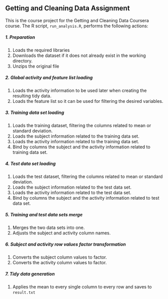 ## Getting and Cleaning Data Assignment

This is the course project for the Getting and Cleaning Data Coursera course.
The R script, `run_analysis.R`, performs the following actions:

##### 1. Preparation
  1. Loads the required libraries
  2. Downloads the dataset if it does not already exist in the working directory.
  3. Unzips the original file


##### 2. Global activity and feature list loading
  1. Loads the activity information to be used later when creating the resulting tidy data.
  2. Loads the feature list so it can be used for filtering the desired variables.


##### 3. Training data set loading
 1. Loads the training dataset, filtering the columns related to mean or standard deviation.
 2. Loads the subject information related to the training data set.
 3. Loads the activity information related to the training data set.
 4. Bind by columns the subject and the activity information related to training data set.


##### 4. Test data set loading
 1. Loads the test dataset, filtering the columns related to mean or standard deviation.
 2. Loads the subject information related to the test data set.
 3. Loads the activity information related to the test data set.
 4. Bind by columns the subject and the activity information related to test data set.


##### 5. Training and test data sets merge
  1. Merges the two data sets into one.
  2. Adjusts the subject and activity column names.


##### 6. Subject and activity row values factor transformation
  1. Converts the subject column values to factor.
  2. Converts the activity column values to factor.


##### 7. Tidy data generation
  1. Applies the mean to every single column to every row and saves to `result.txt`
